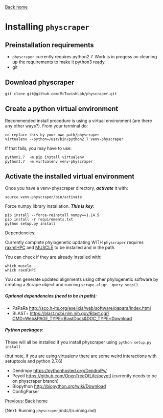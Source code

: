 [Back home](../README.md)


# Installing `physcraper`

## Preinstallation requirements

- `physcraper` currently requires python2.7.
Work is in progess on cleaning up the requirements to make it python3 ready.
- git

## Download physcraper 

```
git clone git@github.com:McTavishLab/physcraper.git
```

## Create a python virtual environment

Recommended install procedure is using a virtual environment (are there any other ways?). From your terminal do:

```
cd replace-this-by-your-own-path/physcraper
virtualenv --python=/usr/bin/python2.7 venv-physcraper
```

If that fails, you may have to use:

```
python2.7  -m pip install virtualenv
python2.7  -m virtualenv venv-physcraper
```

## Activate the installed virtual environment
Once you have a venv-physcraper directory, **_activate_** it with:

```
source venv-physcraper/bin/activate
```

Force numpy library installation. _**This is key**_:

```
pip install --force-reinstall numpy==1.14.5
pip install -r requirements.txt
python setup.py install
```

Dependencies:

Currently complete phylogenetic updating WITH `physcraper` requires
[raxmlHPC](http://sco.h-its.org/exelixis/web/software/raxml/index.html) and [MUSCLE](install-muscle.md) to be installed and in the path.

You can check if they are already installed with:

```
which muscle
which raxmlHPC
```

You can generate updated alignments using other phylogenetic software by creating a Scrape object and running `scrape.align__query_seqs()`

##### Optional dependencies (need to be in path): 

- PaPaRa http://sco.h-its.org/exelixis/web/software/papara/index.html 
- BLAST+ https://blast.ncbi.nlm.nih.gov/Blast.cgi?CMD=Web&PAGE_TYPE=BlastDocs&DOC_TYPE=Download

##### Python packages: 
These will all be installed if you install physcraper using `python setup.py install`

(but note, if you are using virtualenv there are some weird interactions with setuptools and python 2.7.6)

- Dendropy https://pythonhosted.org/DendroPy/ 
- Peyotl https://github.com/OpenTreeOfLife/peyotl (currently needs to be on physcraper branch)
- Biopython http://biopython.org/wiki/Download
- ConfigParser 

[Previous: Back home](../README.md)

[Next: Running  `physcraper`]mds/(running.md) 